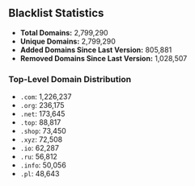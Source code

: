## Blacklist Statistics

- **Total Domains:** 2,799,290
- **Unique Domains:** 2,799,290
- **Added Domains Since Last Version:** 805,881
- **Removed Domains Since Last Version:** 1,028,507

### Top-Level Domain Distribution

-  `.com`: 1,226,237
-  `.org`: 236,175
-  `.net`: 173,645
-  `.top`: 88,817
-  `.shop`: 73,450
-  `.xyz`: 72,508
-  `.io`: 62,287
-  `.ru`: 56,812
-  `.info`: 50,056
-  `.pl`: 48,643
